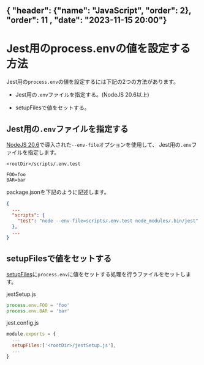 
{ "header": {"name": "JavaScript", "order": 2}, "order": 11 , "date": "2023-11-15 20:00"}
---
# Jest用のprocess.envの値を設定する方法

Jest用の`process.env`の値を設定するには下記の2つの方法があります。

* Jest用の`.env`ファイルを指定する。(NodeJS 20.6以上)

* setupFilesで値をセットする。

## Jest用の`.env`ファイルを指定する

[NodeJS 20.6](https://nodejs.org/en/blog/release/v20.6.0)で導入された`--env-file`オプションを使用して、
Jest用の`.env`ファイルを指定します。

`<rootDir>/scripts/.env.test`

```
FOO=foo
BAR=bar
```

package.jsonを下記のように記述します。

```json
{
  ...
  "scripts": {
    "test": "node --env-file=scripts/.env.test node_modules/.bin/jest"
  },
  ...
}
```

## setupFilesで値をセットする

[setupFiles](https://jestjs.io/docs/configuration#setupfiles-array)に`process.env`に値をセットする処理を行うファイルをセットします。

jestSetup.js

```js
process.env.FOO = 'foo'
process.env.BAR = 'bar'
```

jest.config.js

```js
module.exports = {
  ...
  setupFiles:['<rootDir>/jestSetup.js'],
  ...
}
```